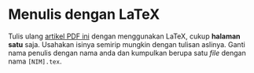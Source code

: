 # Menulis dengan LaTeX

Tulis ulang [artikel PDF ini](summation.pdf) dengan menggunakan LaTeX, cukup **halaman satu** saja.
Usahakan isinya semirip mungkin dengan tulisan aslinya. Ganti nama penulis dengan
nama anda dan kumpulkan berupa satu *file* dengan nama `[NIM].tex`.
